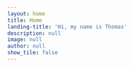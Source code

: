 ```yaml
---
layout: home
title: Home
landing-title: 'Hi, my name is Thomas'
description: null
image: null
author: null
show_tile: false
---
```


